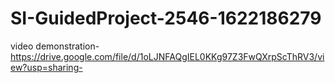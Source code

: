 # SI-GuidedProject-2546-1622186279
video demonstration- https://drive.google.com/file/d/1oLJNFAQgIEL0KKg97Z3FwQXrpScThRV3/view?usp=sharing-
